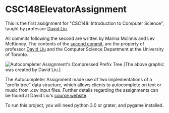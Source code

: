 # CSC148ElevatorAssignment

This is the first assignment for "CSC148: Introduction to Computer Science", taught by professor [David Liu](https://www.cs.toronto.edu/~david/).

All commits following the second are written by Marina McInnis and Lev McKinney. The contents of the [second commit](https://github.com/marinamcinnis/CSC148AutocompleterAssignment/commit/1db1366d7bf81c2952461726364f42518f941244), are the property of professor [David Liu](https://www.cs.toronto.edu/~david/) and the Computer Science Department at the University of Toronto.

![Autocompleter Assignment's Compressed Prefix Tree](https://github.com/marinamcinnis/CSC148AutocompleterAssignment/blob/master/compressed_prefix_tree.jpg)
[The above graphic was created by David Liu.]

The Autocompleter Assignment made use of two implementations of a "prefix tree" data structure, which allows clients to autocomplete on text or music from .csv input files. Further details regarding the assignments can be found at David Liu's [course website](https://www.teach.cs.toronto.edu/~csc148h/fall/assignments/a2/handout/a2.html).

To run this project, you will need python 3.0 or grater, and pygame installed.
